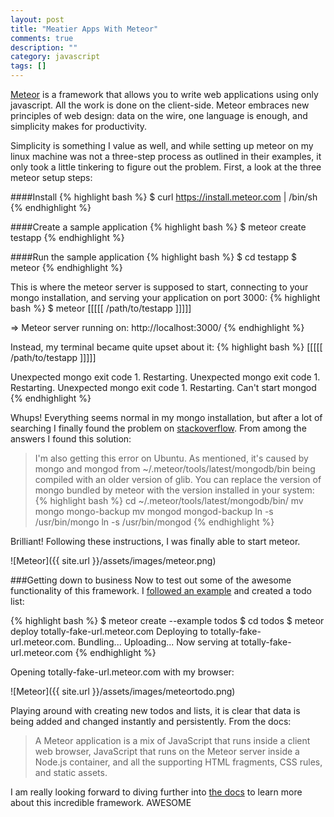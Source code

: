```yaml
---
layout: post
title: "Meatier Apps With Meteor"
comments: true
description: ""
category: javascript
tags: []
---
```


[Meteor](http://www.meteor.com/) is a framework that allows you to write web applications using only javascript. All the work is done on the client-side. Meteor embraces new principles of web design: data on the wire, one language is enough, and simplicity makes for productivity.

Simplicity is something I value as well, and while setting up meteor on my linux machine was not a three-step process as outlined in their examples, it only took a little tinkering to figure out the problem. <!--more-->First, a look at the three meteor setup steps:

####Install
{% highlight bash %}
$ curl https://install.meteor.com | /bin/sh {% endhighlight %}

####Create a sample application
{% highlight bash %}
$ meteor create testapp {% endhighlight %}

####Run the sample application
{% highlight bash %}
$ cd testapp
$ meteor
{% endhighlight %}

This is where the meteor server is supposed to start, connecting to your mongo installation, and serving your application on port 3000:
{% highlight bash %}
$ meteor
[[[[[ /path/to/testapp ]]]]]

=> Meteor server running on: http://localhost:3000/
{% endhighlight %}

Instead, my terminal became quite upset about it:
{% highlight bash %}
[[[[[ /path/to/testapp ]]]]]

Unexpected mongo exit code 1. Restarting.
Unexpected mongo exit code 1. Restarting.
Unexpected mongo exit code 1. Restarting.
Can't start mongod {% endhighlight %}

Whups! Everything seems normal in my mongo installation, but after a lot of searching I finally found the problem on [stackoverflow](http://stackoverflow.com/questions/18505372/meteor-update-0-6-4-0-6-5-mongo-error). From among the answers I found this solution:

>I'm also getting this error on Ubuntu. As mentioned, it's caused by mongo and mongod from ~/.meteor/tools/latest/mongodb/bin being compiled with an older version of glib. You can replace the version of mongo bundled by meteor with the version installed in your system:
{% highlight bash %}
cd ~/.meteor/tools/latest/mongodb/bin/
mv mongo mongo-backup
mv mongod mongod-backup
ln -s /usr/bin/mongo
ln -s /usr/bin/mongod {% endhighlight %}

Brilliant! Following these instructions, I was finally able to start meteor.

![Meteor]({{ site.url }}/assets/images/meteor.png)

###Getting down to business
Now to test out some of the awesome functionality of this framework. I [followed an example](http://www.meteor.com/examples/todos) and created a todo list:

{% highlight bash %}
$ meteor create --example todos
$ cd todos
$ meteor deploy totally-fake-url.meteor.com
Deploying to totally-fake-url.meteor.com.  Bundling...
Uploading...
Now serving at totally-fake-url.meteor.com {% endhighlight %}

Opening totally-fake-url.meteor.com with my browser:

![Meteor]({{ site.url }}/assets/images/meteortodo.png)

Playing around with creating new todos and lists, it is clear that data is being added and changed instantly and persistently. From the docs:
> A Meteor application is a mix of JavaScript that runs inside a client web browser, JavaScript that runs on the Meteor server inside a Node.js container, and all the supporting HTML fragments, CSS rules, and static assets.

I am really looking forward to diving further into [the docs](http://docs.meteor.com/#concepts) to learn more about this incredible framework.
AWESOME